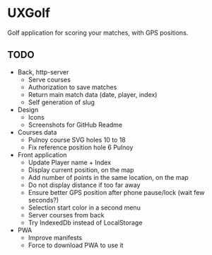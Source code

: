 # UXGolf

Golf application for scoring your matches, with GPS positions.

## TODO

- Back, http-server
  - Serve courses
  - Authorization to save matches
  - Return main match data (date, player, index)
  - Self generation of slug
- Design
  - Icons
  - Screenshots for GitHub Readme
- Courses data
  - Pulnoy course SVG holes 10 to 18
  - Fix reference position hole 6 Pulnoy
- Front application
  - Update Player name + Index
  - Display current position, on the map
  - Add number of points in the same location, on the map
  - Do not display distance if too far away
  - Ensure better GPS position after phone pause/lock (wait few seconds?)
  - Selection start color in a second menu
  - Server courses from back
  - Try IndexedDb instead of LocalStorage
- PWA
  - Improve manifests
  - Force to download PWA to use it
